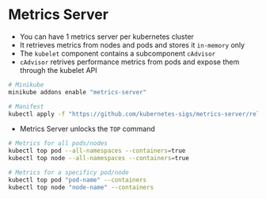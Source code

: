 # Metrics Server

- You can have 1 metrics server per kubernetes cluster
- It retrieves metrics from nodes and pods and stores it `in-memory` only
- The `kubelet` component contains a subcomponent `cAdvisor`
- `cAdvisor` retrives performance metrics from pods and expose them through the kubelet API

```sh
# Minikube
minikube addons enable "metrics-server"

# Manifest
kubectl apply -f "https://github.com/kubernetes-sigs/metrics-server/releases/latest/download/components.yaml"
```

- Metrics Server unlocks the `TOP` command

```sh
# Metrics for all pods/nodes
kubectl top pod --all-namespaces --containers=true
kubectl top node --all-namespaces --containers=true

# Metrics for a specificy pod/node
kubectl top pod "pod-name" --containers
kubectl top node "node-name" --containers
```
